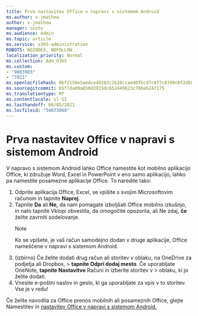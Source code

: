 ```yaml
---
title: Prva nastavitev Office v napravi s sistemom Android
ms.author: v-jmathew
author: v-jmathew
manager: scotv
ms.audience: Admin
ms.topic: article
ms.service: o365-administration
ROBOTS: NOINDEX, NOFOLLOW
localization_priority: Normal
ms.collection: Adm_O365
ms.custom:
- "9003965"
- "7021"
ms.openlocfilehash: 0bf2156e5aedce40262c2b10ccaed0fbcd7c877c8709c6f2d68d20bdad7dd517
ms.sourcegitcommit: b5f7da89a650d2915dc652449623c78be6247175
ms.translationtype: MT
ms.contentlocale: sl-SI
ms.lasthandoff: 08/05/2021
ms.locfileid: "54073868"
---
```

# <a name="set-up-office-apps-for-the-first-time-on-an-android-device"></a>Prva nastavitev Office v napravi s sistemom Android

V napravo s sistemom Android lahko Office namestite kot mobilno aplikacijo Office, ki združuje Word, Excel in PowerPoint v eno samo aplikacijo, lahko pa namestite posamezne aplikacije Office. To naredite tako:

1. Odprite aplikacija Office, Excel, se vpišite s svojim Microsoftovim računom in tapnite **Naprej**.
2. Tapnite **Da** ali **Ne,** da nam pomagate izboljšati  Office mobilno izkušnjo, in nato tapnite Vklopi obvestila, da omogočite opozorila, ali Ne zdaj, **če** želite zavrniti sodelovanje.
    > [!NOTE]
    > Ko se vpišete, je vaš račun samodejno dodan v druge aplikacije, Office nameščene v napravi s sistemom Android.
3. (izbirno) Če želite dodati drug račun ali storitev v oblaku, na OneDrive za podjetja ali Dropbox,  >  **tapnite Odpri dodaj mesto**. Če uporabljate OneNote, **tapnite Nastavitve** Računi in izberite storitev v  >  oblaku, ki jo želite dodati.
4. Vnesite e-poštni naslov in geslo, ki ga uporabljate za vpis v to storitev. Vse je v redu!

Če želite navodila za Office prenos mobilnih ali posameznih Office, glejte Namestitev in [nastavitev Office v napravi s sistemom Android.](https://go.microsoft.com/fwlink/?linkid=2135287)
